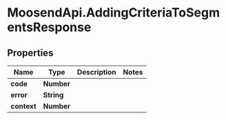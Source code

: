 # MoosendApi.AddingCriteriaToSegmentsResponse

## Properties
Name | Type | Description | Notes
------------ | ------------- | ------------- | -------------
**code** | **Number** |  | 
**error** | **String** |  | 
**context** | **Number** |  | 


